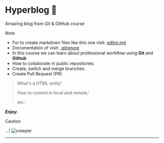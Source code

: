 # Hyperblog 🧨
Amazing blog from Git &amp; GitHub course

>[!NOTE]
>>
- For to create markdown files like this one visit: [editor.md](http://pandao.github.io/editor.md/en.html "editor.md")
- Documentation of visit: [.gitignore](http://git-scm.com/docs/gitignore ".gitignore")
- In this course we can learn about professional workflow using **Git** and **Github**
- How to collaborate in public repositories
- Create, switch and merge branches.
- Create Pull Request (PR)

> What's a HTML entity'
> 
> How to commit in local and remote.'
> 
> etc.'

***Enjoy.***
>[!CAUTION]
> ...!
![creeper](https://i.imgur.com/Ju1G3D2.png "creeper")

------------
